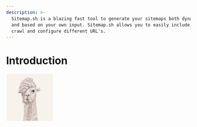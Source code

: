 ```yaml
---
description: >-
  Sitemap.sh is a blazing fast tool to generate your sitemaps both dynamically
  and based on your own input. Sitemap.sh allows you to easily include, exclude,
  crawl and configure different URL's.
---
```


# Introduction

![With &amp;lt;3 from alpaca.sh](.gitbook/assets/1005360697-6-alpaca_-avatar_avatar.png)

